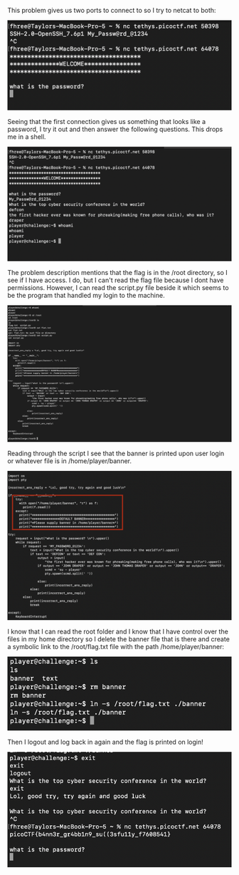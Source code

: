 This problem gives us two ports to connect to so I try to netcat to both:

![image](images/netcats.png)

Seeing that the first connection gives us something that looks like a password, I try it out and then answer the following questions. This drops me in a shell.

![image](images/shelltime.png)

The problem description mentions that the flag is in the /root directory, so I see if I have access. I do, but I can't read the flag file because I dont have permissions. However, I can read the script.py file beside it which seems to be the program that handled my login to the machine.

![image](images/root-enumeration.png)

Reading through the script I see that the banner is printed upon user login or whatever file is in /home/player/banner.

![image](images/banner.png)

I know that I can read the root folder and I know that I have control over the files in my home directory so I delete the banner file that is there and create a symbolic link to the /root/flag.txt file with the path /home/player/banner:

![image](images/symbolic-link.png)

Then I logout and log back in again and the flag is printed on login!

![image](images/flag.png)
